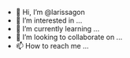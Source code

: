- 👋 Hi, I’m @larissagon
- 👀 I’m interested in ...
- 🌱 I’m currently learning ...
- 💞️ I’m looking to collaborate on ...
- 📫 How to reach me ...

<!---
larissagon/larissagon is a ✨ special ✨ repository becaose its `README.md` (this file) appears on your GitHub profile.
You can click the Preview link to take a look at your changes.
--->
